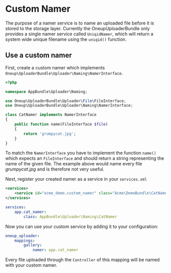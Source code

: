 Custom Namer
============

The purpose of a namer service is to name an uploaded file before it is stored to the storage layer. Currently the OneupUploaderBundle only provides a single namer service called `UniqidNamer`, which will return a system wide unique filename using the `uniqid()` function.

## Use a custom namer

First, create a custom namer which implements ```Oneup\UploaderBundle\Uploader\Naming\NamerInterface```.

```php
<?php

namespace AppBundle\Uploader\Naming;

use Oneup\UploaderBundle\Uploader\File\FileInterface;
use Oneup\UploaderBundle\Uploader\Naming\NamerInterface;

class CatNamer implements NamerInterface
{
    public function name(FileInterface $file)
    {
        return 'grumpycat.jpg';
    }
}
```

To match the `NamerInterface` you have to implement the function `name()` which expects an `FileInterface` and should return a string representing the name of the given file. The example above would name every file _grumpycat.jpg_ and is therefore not very useful.

Next, register your created namer as a service in your `services.xml`

```xml
<services>
    <service id="acme_demo.custom_namer" class="Acme\DemoBundle\CatNamer" />
</services>
```

```yml
services:
    app.cat_namer:
        class: AppBundle\Uploader\Naming\CatNamer
```

Now you can use your custom service by adding it to your configuration:

```yml
oneup_uploader:
    mappings:
        gallery:
            namer: app.cat_namer
```

Every file uploaded through the `Controller` of this mapping will be named with your custom namer.
